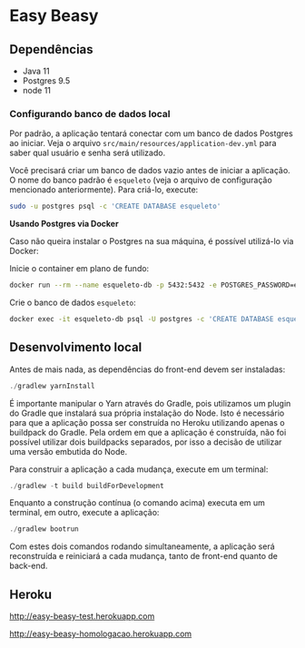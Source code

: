 # Easy Beasy

## Dependências

- Java 11
- Postgres 9.5
- node 11

### Configurando banco de dados local

Por padrão, a aplicação tentará conectar com um banco de dados Postgres ao iniciar. Veja o arquivo `src/main/resources/application-dev.yml`
para saber qual usuário e senha será utilizado. 

Você precisará criar um banco de dados vazio antes de iniciar a aplicação. O nome do banco padrão é `esqueleto` (veja o arquivo de
configuração mencionado anteriormente). Para criá-lo, execute:

```bash
sudo -u postgres psql -c 'CREATE DATABASE esqueleto'
```

__Usando Postgres via Docker__

Caso não queira instalar o Postgres na sua máquina, é possível utilizá-lo via Docker:

Inicie o container em plano de fundo:

```bash
docker run --rm --name esqueleto-db -p 5432:5432 -e POSTGRES_PASSWORD=esqueleto -d postgres
```

Crie o banco de dados `esqueleto`:

```bash
docker exec -it esqueleto-db psql -U postgres -c 'CREATE DATABASE esqueleto'
```

## Desenvolvimento local

Antes de mais nada, as dependências do front-end devem ser instaladas:

```java
./gradlew yarnInstall
```

É importante manipular o Yarn através do Gradle, pois utilizamos um plugin do Gradle que instalará sua própria instalação do Node. Isto é
necessário para que a aplicação possa ser construída no Heroku utilizando apenas o buildpack do Gradle. Pela ordem em que a aplicação é
construída, não foi possível utilizar dois buildpacks separados, por isso a decisão de utilizar uma versão embutida do Node.

Para construir a aplicação a cada mudança, execute em um terminal:

```java
./gradlew -t build buildForDevelopment
```

Enquanto a construção contínua (o comando acima) executa em um terminal, em outro, execute a aplicação:

```java
./gradlew bootrun
```

Com estes dois comandos rodando simultaneamente, a aplicação será reconstruída e reiniciará a cada mudança, tanto de front-end quanto de back-end.

## Heroku 

http://easy-beasy-test.herokuapp.com 

http://easy-beasy-homologacao.herokuapp.com
